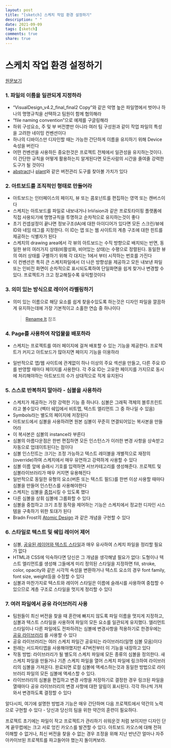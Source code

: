 ```yaml
---
layout: post
title: "[sketch] 스케치 작업 환경 설정하기"
description: " "
date: 2021-09-09
tags: [sketch]
comments: true
share: true
---
```



# 스케치 작업 환경 설정하기

[원문보기](https://uxdesign.cc/workplace-hygiene-in-sketch-dc8184c0dc8f)

### 1. 파일의 이름을 일관되게 지정하라

- “VisualDesign_v4.2_final_final2 Copy”와 같은 악명 높은 파일명에서 벗어나 하나의 명명규칙을 선택하고 팀원이 함께 협의해라
- “file naming convention”으로 예제를 구글링해라 
- 하위 구성요소, 주 및 부 버전뿐만 아니라 여러 팀 구성원과 같이 작업 파일의 특성을 고려한 네이밍 컨벤션이다
- 하나의 디바이스만 디자인할 때는 가능한 간단하게 이름을 유지하기 위해 Device 속성을 버린다 
- 어떤 컨벤션을 사용하든 중요한것은 프로젝트 전체에서 일관성을 유지하는것이다. 이 간단한 규칙을 어떻게 활용하는지 알게된다면 모든사람의 시간을 줄여줄 강력한 도구가 될 것이다 
- [abstract](https://www.abstract.com/)나 [plant](https://plantapp.io/ )와 같은 버전관리 도구를 찾아볼 가치가 있다

### 2. 아트보드를 조직적인 형태로 만들어라

- 아트보드는 인터페이스의 페이지, 뷰 또는 콤포넌트를 편집하는 영역 또는 캔버스이다 
- 스케치는 아트보드를 파일로 내보내거나 InVision과 같은 프로토타이핑 플랫폼에 직접 사용되기에 명명규칙을 투명하고 순차적으로 유지하는것이 좋다 
- 초기 컨셉설정이 끝나면 정보구조(IA)에 대한 아이디어가 있다면 모든 스크린/뷰에 ID와 네임 태그를 지정한다. 이 ID는 앱 또는 웹 사이트의 계층 구조에 대한 힌트를 제공하는 식별자가 된다
- 스케치의 drawing area에서 각 뷰의 아트보드는 수직 방향으로 배치되는 반면, 동일한 뷰의 여러가지 상태(비활성화, 비어있는 상태)는 수평으로 정렬된다. 동일한 뷰의 여러 상태를 구별하기 위해 각 대지는 1에서 부터 시작하는 번호를 가진다
- 이 컨벤션은 특히 큰 스케치파일에서 더 나은 방향성을 제공하고 모든 내보낸 파일 또는 인비전 화면이 순차적으로 표시되도록하여 단일화면을 쉽게 찾거나 변경할 수 있다. 프로젝트가 크고 정교해질수록 유익할것이다

### 3. 의미 있는 방식으로 레이어 라벨링하기

* 의미 있는 이름으로 해당 요소를 쉽게 찾을수있도록 하는것은 디자인 파일을 깔끔하게 유지하는데에 가장 기본적이고 소홀한 연습 중 하나이다

  > [Rename It](https://github.com/rodi01/RenameIt) 참조

### 4. Page를 사용하여 작업물을 배포하라

* 스케치는 프로젝트를 여러 페이지에 걸쳐 배포할 수 있는 기능을 제공한다. 프로젝트가 커지고 아트보드가 많아지면 페이지 기능을 이용하라

* 일반적으로 앱/웹 사이트에 관계없이 하나 이상의 주요 섹션을 만들고, 다른 주요 ID를 반영할 때마다 페이지를 사용한다. 각 주요 ID는 고유한 페이지를 가지므로 동시에 처리해야하는 아트보드의 수가 상대적으로 적게 유지된다

### 5. 스스로 반복하지 말아라 - 심볼을 사용하라

- 스케치가 제공하는 가장 강력한 기능 중 하나다. 심볼은 그래픽 객체의 블루프린트라고 볼수있다 (벡터 쉐입에서 비트맵, 텍스트 엘리먼트 그 중 하나일 수 있음)  
- Symbols라는 별도의 페이지에 저장된다 
- 아트보드에서 심볼을 사용하려면 원본 심볼이 꾸준히 연결되어있는 복사본을 만들어라 
- 이 복사본은 심볼의 instance라 부른다 
- 심볼의 아름다운점은 한번 편집하면 모든 인스턴스가 이러한 변경 사항을 상속받고 자동으로 업데이트된다는 점이다 
- 심볼 인스턴트는 크기는 조정 가능하고 텍스트 레이블을 개별적으로 재정의(override)하여 스케치에서 매우 유연하고 강력하게 사용할 수 있다 
- 심볼 이름 앞에 슬래시 기호를 입력하면 서브카테고리를 생성해준다. 프로젝트 및 심볼라이브러리가 매우 커지면 유용해진다 
- 일반적으로 동일한 유형의 요소(버튼 또는 텍스트 필드)를 한번 이상 사용할 때마다 심볼을 만들어 인스턴스를 사용해야한다 
- 스케치는 심볼을 [중첩](https://www.sketch.com/docs/symbols/nested-symbols/)시킬 수 있도록 했다
- 다른 심볼을 상휘 심볼에 그룹화할 수 있다 
- 심볼을 중첩하고 크기 조정 동작을 제어하는 기능은 스케치에서 정교한 디자인 시스템을 구축하기 위한 토대가 된다 
- Bradn Frost의 [Atomic Design](http://bradfrost.com/blog/post/atomic-web-design/) 과 같은 개념을 구현할 수 있다 

### 6. 스타일로 텍스트 및 쉐입 레이어 제어

- 심볼, [공유된 레이어와 텍스트 스타일](https://www.sketch.com/docs/styling/shared-styles/)과 매우 유사하여 스케치 파일을 정리할 필요가 없다
- HTML과 CSS에 익숙하다면 당신은 그 개념을 생각해낼 필요가 없다: 도형이나 텍스트 엘리먼트를 생성해 그들에게 미리 정의된 스타일을 지정하면 fill, stroke, color, opacity와 같은 시각적 속성을 변환하거나 텍스트 요소의 경우 font family, font size, weight등을 수정할 수 있다
- 심볼과 마찬가지로 텍스트와 레이어 스타일은 이름에 슬래시를 사용하여 중첩할 수 있으므로 계층 구조로 스타일을 멋지게 정리할 수 있다

### 7. 여러 파일에서 공유 라이브러리 사용

- 팀원들이 최신 버전을 찾을 때 혼란에 빠지지 않도록 파일 이름을 멋지게 지정하고, 심볼과 텍스트 스타일을 사용하여 파일의 모든 요소를 일관되게 유지했다. 엘리먼트 스타일이나 다른 파일에도 전파하려는 심볼에 변경사항을 적용하기로 한경우에는 [공유 라이브러리](https://medium.com/ux-power-tools/sketch-libraries-how-they-work-and-the-crazy-stuff-you-can-do-with-them-fc10f142ac80) 를 사용할 수 있다 
- 공유 라이브러리는 여러 스케치 파일간 공유되는 라이브러리(일명 심볼 모음)이다 
- 원래는 서드파티앱을 사용해야했지만 47버전부터 이 기능을 내장하고 있다 
- 작동 방법: 라이브러리가 될 별도의 스케치 파일에 모든 종류의 심볼을 정의한다. 새 스케치 파일을 만들거나 기존 스케치 파일을 열어 스케치 파일에 링크하여 라이브러리의 심볼을 가져온다. 완료되면 로컬 심볼에 액세스하는것과 동일한 방법으로 라이브러리 파일의 모든 심볼에 액세스할 수 있다.
- 라이브러리의 심볼을 편집하고 변경 사항을 저장하기로 결정한 경우 링크된 파일을 열때마다 공유 라이브러리의 변경 사항에 대한 알림이 표시된다. 각각 하나씩 가져와서 변경하도록 결정할 수 있다 



 알다시피, 여기에 설명한 방법과 기능은 매우 간단하며 다음 프로젝트에서 약간의 노력으로 구현할 수 있다 - 당신과 당신의 팀을 위한 약간의 훈련이 필요하다.  

 프로젝트 초기에는 파일이 작고 프로젝트가 관리하기 쉬워운것 처럼 보이지만 디자인 단계 끝무렵에는 크고 서로 엉킨 카오스를 발견할 수 있다. 아트보드 카오스에 대해 전혀 이해할 수 없거나, 최신 버전을 찾을 수 없는 경우 조정을 위해 지난 반년간 얼마나 자주 아카이브된 프로젝트를 파고들어야 했는지 돌이켜보라.  